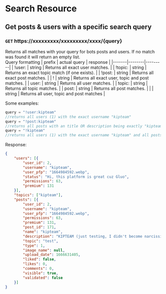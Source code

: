 # Search Resource
## Get posts & users with a specific search query
### `GET` https://xxxxxxxxx/xxxxxxxxx/xxxx/{query}
Returns all matches with your query for bots posts and users. If no match was found it will return an empty list.  
Query formatting 
| prefix | actual query | response |
|-------|--------|---------|
| !user:  | string | Returns all exact user matches. |
| !topic:  | string | Returns an exact topic match (if one exists). |
| !post:  | string | Returns all exact post matches. |
| !  | string | Returns all exact user, topic and post matches. |
| user: | string | Returns all user matches. |
| topic: | string | Returns all topic matches. |
| post: | string | Returns all post matches. |
|  | string | Returns all user, topic and post matches |

Some examples:
```js
query = "!user:kipteam"
//returns all users (1) with the exact username "kipteam"
query = "!post:kipteam"
//returns all posts with an title OR description being exactly "kipteam"
query = "!kipteam"
//returns all users (1) with the exact username "kipteam" and all posts with an exact title OR description of "kipteam" -> response shown below.
```
Response:
```json
{
    "users": [{
        "user_id": 2,
        "username": "kipteam",
        "user_pfp": "1664984592.webp",
        "status": "Hi, this platform is great cuz Gluo",
        "permissions": 63,
        "premium": 131
    }],
    "topics": ["kipteam"],
    "posts": [{
        "user_id": 2,
        "username": "kipteam",
        "user_pfp": "1664984592.webp",
        "permissions": 63,
        "premium": 131,
        "post_id": 171,
        "name": "kipteam",
        "description": "KIPTEAM (just testing, I didn't become narcissistic)",
        "topic": "test",
        "type": 1,
        "image_name": null,
        "upload_date": 1666631405,
        "liked": false,
        "likes": 0,
        "comments": 0,
        "visible": true,
        "validated": false
    }]
}
```